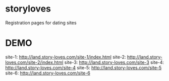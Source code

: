 # storyloves
Registration pages for dating sites

# DEMO
site-1: http://land.story-loves.com/site-1/index.html
site-2: http://land.story-loves.com/site-2/index.html
site-3: http://land.story-loves.com/site-3
site-4: http://land.story-loves.com/site-4
site-5: http://land.story-loves.com/site-5
site-6: http://land.story-loves.com/site-6
